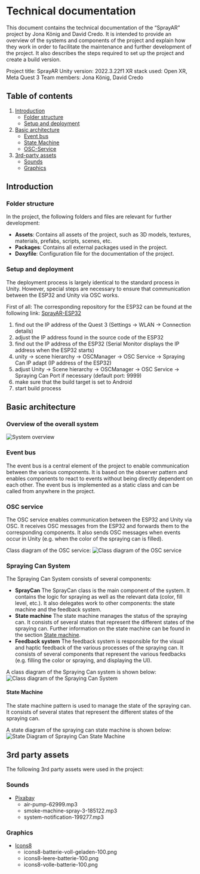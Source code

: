 # Technical documentation

This document contains the technical documentation of the “SprayAR” project by Jona König and David Credo. It is intended to provide an overview of the systems and components of the project and explain how they work in order to facilitate the maintenance and further development of the project. It also describes the steps required to set up the project and create a build version.

Project title: SprayAR
Unity version: 2022.3.22f1
XR stack used: Open XR, Meta Quest 3
Team members: Jona König, David Credo

## Table of contents

1. [Introduction](#introduction)
    - [Folder structure](#folder-structure)
    - [Setup and deployment](#setup-and-deployment)
2. [Basic architecture](#basic-architecture)
    - [Event bus](#event-bus)
    - [State Machine](#state-machine)
    - [OSC-Service](#osc-service)
3. [3rd-party assets](#3rd-party-assets)
    - [Sounds](#sounds)
    - [Graphics](#graphics)

## Introduction

### Folder structure

In the project, the following folders and files are relevant for further development:

- **Assets**: Contains all assets of the project, such as 3D models, textures, materials, prefabs, scripts, scenes, etc.
- **Packages**: Contains all external packages used in the project.
- **Doxyfile**: Configuration file for the documentation of the project.

### Setup and deployment

The deployment process is largely identical to the standard process in Unity. However, special steps are necessary to ensure that communication between the ESP32 and Unity via OSC works. 

First of all: The corresponding repository for the ESP32 can be found at the following link: [SprayAR-ESP32](https://github.com/InteractionEngineer/Schuetteldose)

1. find out the IP address of the Quest 3 (Settings -> WLAN -> Connection details)
2. adjust the IP address found in the source code of the ESP32
3. find out the IP address of the ESP32 (Serial Monitor displays the IP address when the ESP32 starts)
4. unity -> scene hierarchy -> OSCManager -> OSC Service -> Spraying Can IP adapt (IP address of the ESP32)
5. adjust Unity -> Scene hierarchy -> OSCManager -> OSC Service -> Spraying Can Port if necessary (default port: 9999)
6. make sure that the build target is set to Android
7. start build process

## Basic architecture

### Overview of the overall system

![System overview](./Docs/Diagrams/Systemarchitektur.png)

### Event bus

The event bus is a central element of the project to enable communication between the various components. It is based on the observer pattern and enables components to react to events without being directly dependent on each other. The event bus is implemented as a static class and can be called from anywhere in the project.

### OSC service

The OSC service enables communication between the ESP32 and Unity via OSC. It receives OSC messages from the ESP32 and forwards them to the corresponding components. It also sends OSC messages when events occur in Unity (e.g. when the color of the spraying can is filled).

Class diagram of the OSC service:
![Class diagram of the OSC service](./Docs/Diagrams/OSCClassDiagram.png)


### Spraying Can System

The Spraying Can System consists of several components: 

- **SprayCan** The SprayCan class is the main component of the system. It contains the logic for spraying as well as the relevant data (color, fill level, etc.). It also delegates work to other components: the state machine and the feedback system.
- **State machine** The state machine manages the status of the spraying can. It consists of several states that represent the different states of the spraying can. Further information on the state machine can be found in the section [State machine](#state-machine).
- **Feedback system** The feedback system is responsible for the visual and haptic feedback of the various processes of the spraying can. It consists of several components that represent the various feedbacks (e.g. filling the color or spraying, and displaying the UI).

A class diagram of the Spraying Can system is shown below:
![Class diagram of the Spraying Can System](./Docs/Diagrams/SprayingCanClassDiagram.png)

#### State Machine

The state machine pattern is used to manage the state of the spraying can. It consists of several states that represent the different states of the spraying can.

A state diagram of the spraying can state machine is shown below:
![State Diagram of Spraying Can State Machine](./Docs/Diagrams/StateMachine.png)

## 3rd party assets

The following 3rd party assets were used in the project:

### Sounds

- [Pixabay](https://pixabay.com/sound-effects/search/air-pump-62999/)
  - air-pump-62999.mp3
  - smoke-machine-spray-3-185122.mp3
  - system-notification-199277.mp3

### Graphics

- [Icons8](https://icons8.de/icons/set/battery)
  - icons8-batterie-voll-geladen-100.png
  - icons8-leere-batterie-100.png
  - icons8-volle-batterie-100.png